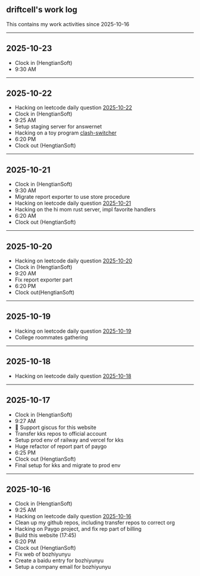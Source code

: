 ## driftcell's work log

This contains my work activities since 2025-10-16

---

## 2025-10-23

- Clock in (HengtianSoft)
- 9:30 AM

---

## 2025-10-22

- Hacking on leetcode daily question [2025-10-22](https://leetcode.cn/problems/maximum-frequency-of-an-element-after-performing-operations-ii/?envType=daily-question&envId=2025-10-22)
- Clock in (HengtianSoft)
- 9:25 AM
- Setup staging server for answernet
- Hacking on a toy program [clash-switcher](https://github.com/driftcell/clash-switcher)
- 6:20 PM
- Clock out (HengtianSoft)

---

## 2025-10-21

- Clock in (HengtianSoft)
- 9:30 AM
- Migrate report exporter to use store procedure
- Hacking on leetcode daily question [2025-10-21](https://leetcode.cn/problems/maximum-frequency-of-an-element-after-performing-operations-i/description/?envType=daily-question&envId=2025-10-21)
- Hacking on the hi mom rust server, impl favorite handlers
- 6:20 AM
- Clock out (HengtianSoft)

---

## 2025-10-20

- Hacking on leetcode daily question [2025-10-20](https://leetcode.cn/problems/final-value-of-variable-after-performing-operations/?envType=daily-question&envId=2025-10-20)
- Clock in (HengtianSoft)
- 9:20 AM
- Fix report exporter part
- 6:20 PM
- Clock out(HengtianSoft)

---

## 2025-10-19

- Hacking on leetcode daily question [2025-10-19](https://leetcode.cn/problems/lexicographically-smallest-string-after-applying-operations/?envType=daily-question&envId=2025-10-19)
- College roommates gathering

---

## 2025-10-18

- Hacking on leetcode daily question [2025-10-18](https://leetcode.cn/problems/maximum-number-of-distinct-elements-after-operations/description/?envType=daily-question&envId=2025-10-18)

---

## 2025-10-17

- Clock in (HengtianSoft)
- 9:27 AM
- 💬 Support giscus for this website
- Transfer kks repos to official account
- Setup prod env of railway and vercel for kks
- Huge refactor of report part of paygo
- 6:25 PM
- Clock out (HengtianSoft)
- Final setup for kks and migrate to prod env 

---

## 2025-10-16

- Clock in (HengtianSoft)
- 9:25 AM
- Hacking on leetcode daily question [2025-10-16](https://leetcode.cn/problems/smallest-missing-non-negative-integer-after-operations/description/?envType=daily-question&envId=2025-10-16)
- Clean up my github repos, including transfer repos to correct org
- Hacking on Paygo project, and fix rep part of billing
- Build this website (17:45)
- 6:20 PM
- Clock out (HengtianSoft)
- Fix web of bozhiyunyu
- Create a baidu entry for bozhiyunyu
- Setup a company email for bozhiyunyu
